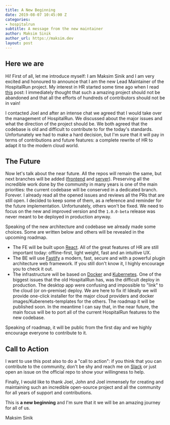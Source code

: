 ```yaml
---
title: A New Beginning
date: 2019-08-07 10:45:00 Z
categories:
- hospitalrun
subtitle: A message from the new maintainer
author: Maksim Sinik
author_url: https://maksim.dev
layout: post
---
```


## Here we are
Hi! First of all, let me introduce myself: I am Maksim Sinik and I am very excited and honoured to announce that I am the new Lead Maintainer of the HospitalRun project. My interest in HR started some time ago when I read [this](https://hospitalrun.io/blog/2018/07/help-wanted-a-message-from-the-co-founders) post: I immediately thought that such a amazing project should not be abandoned and that all the efforts of hundreds of contributors should not be in vain!

I contacted Joel and after an intense chat we agreed that I would take over the management of HospitalRun. We discussed about the major issues and what the direction of the project should be. We both agreed that the codebase is old and difficult to contribute to for the today's standards. Unfortunately we had to make a hard decision, but I'm sure that it will pay in terms of contributions and future features: a complete rewrite of HR to adapt it to the modern cloud world.

## The Future
Now let's talk about the near future. All the repos will remain the same, but next branches will be added ([frontend](https://github.com/HospitalRun/hospitalrun-frontend/tree/next) and [server](https://github.com/HospitalRun/hospitalrun-server/tree/next)). Preserving all the incredible work done by the community in many years is one of the main priorities: the current codebase will be conserved in a dedicated branch. Forever. I already read all the opened issues and reviews all the PRs that are still open. I decided to keep some of them, as a reference and reminder for the future implementation. Unfortunately, others won't be fixed. We need to focus on the new and improved version and the `1.0.0-beta` release was never meant to be deployed in production anyway.

Speaking of the new architecture and codebase we already made some choices. Some are written below and others will be revealed in the upcoming roadmap.

- The FE will be built upon [React](https://reactjs.org/). All of the great features of HR are still important today: offline-first, light weight, fast and an intuitive UX.
- The BE will use [Fastify](https://www.fastify.io/) a modern, fast, secure and with a powerful plugin architecture web framework. If you still don't know it, I highly encourage you to check it out.
- The infrastructure will be based on [Docker](https://www.docker.com/) and [Kubernetes](https://kubernetes.io/). One of the biggest issues that the old HospitalRun has, was the difficult deploy in production. The desktop app were confusing and impossible to "link" to the cloud (or on-premise) deploy. We are here to fix it! Ideally we will provide one-click installer for the major cloud providers and docker images/Kuberenets-templates for the others.
The roadmap it will be published soon. In the meantime I can say that, in the near future, the main focus will be to port all of the current HospitalRun features to the new codebase.

Speaking of roadmap, it will be public from the first day and we highly encourage everyone to contribute to it.


## Call to Action
I want to use this post also to do a "call to action": if you think that you can contribute to the community, don't be shy and reach me on [Slack](https://hospitalrun.slack.com) or just open an issue on the official repo to show your willingness to help.

Finally, I would like to thank Joel, John and Joel immensely for creating and maintaining such an incredible open-source project and all the community for all years of support and contributions. 


This is **a new beginning** and I'm sure that it we will be an amazing journey for all of us.

Maksim Sinik
